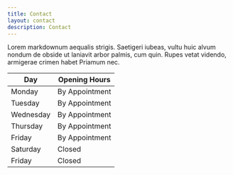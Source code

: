 ```yaml
---
title: Contact
layout: contact
description: Contact
---
```


Lorem markdownum aequalis strigis. Saetigeri iubeas, vultu huic alvum nondum de obside ut laniavit arbor palmis, cum quin. Rupes vetat videndo, armigerae crimen habet Priamum nec.

| Day       | Opening Hours   |
| --------- | --------------- |
| Monday    | By Appointment  |
| Tuesday   | By Appointment  |
| Wednesday | By Appointment  |
| Thursday  | By Appointment  |
| Friday    | By Appointment  |
| Saturday  | Closed          |
| Friday    | Closed          |